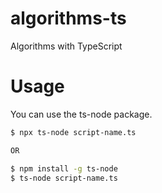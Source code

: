 # algorithms-ts
Algorithms with TypeScript

# Usage
You can use the ts-node package.

```bash
$ npx ts-node script-name.ts

OR

$ npm install -g ts-node
$ ts-node script-name.ts
```